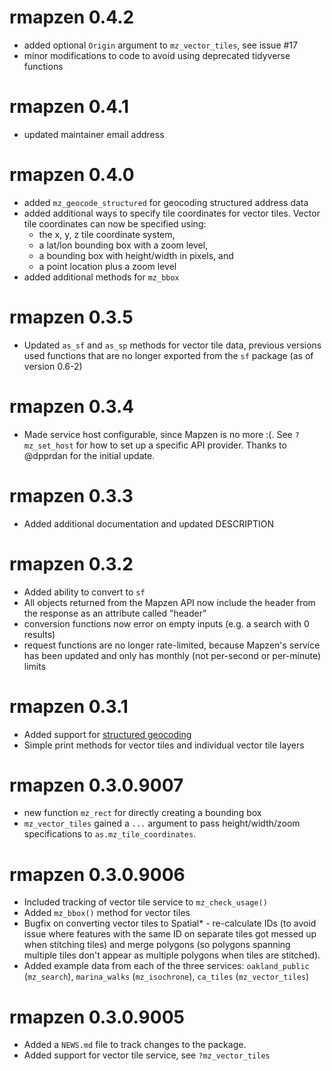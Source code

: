 # rmapzen 0.4.2
* added optional `Origin` argument to `mz_vector_tiles`, see issue #17
* minor modifications to code to avoid using deprecated tidyverse functions

# rmapzen 0.4.1
* updated maintainer email address

# rmapzen 0.4.0
* added `mz_geocode_structured` for geocoding structured address data
* added additional ways to specify tile coordinates for vector tiles. Vector tile coordinates can now be specified using: 
    - the x, y, z tile coordinate system, 
    - a lat/lon bounding box with a zoom level, 
    - a bounding box with height/width in pixels, and 
    - a point location plus a zoom level 
* added additional methods for `mz_bbox`

# rmapzen 0.3.5
* Updated `as_sf` and `as_sp` methods for vector tile data, previous versions used functions that are no longer exported from the `sf` package (as of version 0.6-2)

# rmapzen 0.3.4
* Made service host configurable, since Mapzen is no more :(. See `?mz_set_host` for how to set up a specific API provider. Thanks to @dpprdan for the initial update. 

# rmapzen 0.3.3
* Added additional documentation and updated DESCRIPTION

# rmapzen 0.3.2
* Added ability to convert to `sf`
* All objects returned from the Mapzen API now include the header from the response as an attribute called "header"
* conversion functions now error on empty inputs (e.g. a search with 0 results)
* request functions are no longer rate-limited, because Mapzen's service has been updated and only has monthly (not per-second or per-minute) limits

# rmapzen 0.3.1
* Added support for [structured geocoding](https://mapzen.com/documentation/search/structured-geocoding/)
* Simple print methods for vector tiles and individual vector tile layers

# rmapzen 0.3.0.9007
* new function `mz_rect` for directly creating a bounding box
* `mz_vector_tiles` gained a `...` argument to pass height/width/zoom specifications to `as.mz_tile_coordinates`.

# rmapzen 0.3.0.9006

* Included tracking of vector tile service to `mz_check_usage()`
* Added `mz_bbox()` method for vector tiles
* Bugfix on converting vector tiles to Spatial* - re-calculate IDs (to avoid issue where features with the same ID on separate tiles got messed up when stitching tiles) and merge polygons (so polygons spanning multiple tiles don't appear as multiple polygons when tiles are stitched).
* Added example data from each of the three services: `oakland_public` (`mz_search`), `marina_walks` (`mz_isochrone`), `ca_tiles` (`mz_vector_tiles`)

# rmapzen 0.3.0.9005

* Added a `NEWS.md` file to track changes to the package.
* Added support for vector tile service, see `?mz_vector_tiles`


